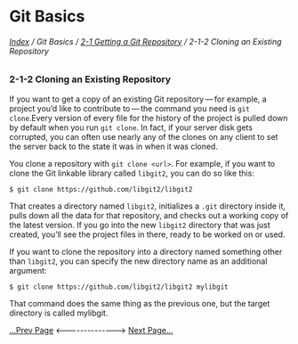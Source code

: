 Git Basics
==
###### [Index](../index.md) / Git Basics / [2-1 Getting a Git Repository](2-1-0) / 2-1-2 Cloning an Existing Repository

### 2-1-2 Cloning an Existing Repository

If you want to get a copy of an existing Git repository — for example, a project you’d like to contribute to — the command you need is `git clone`.Every version of every file for the history of the project is pulled down by default when you run `git clone`. In fact, if your server disk gets corrupted, you can often use nearly any of the clones on any client to set the server back to the state it was in when it was cloned.

You clone a repository with `git clone <url>`. For example, if you want to clone the Git linkable library called `libgit2`, you can do so like this:

```
$ git clone https://github.com/libgit2/libgit2
```

That creates a directory named `libgit2`, initializes a `.git` directory inside it, pulls down all the data for that repository, and checks out a working copy of the latest version. If you go into the new `libgit2` directory that was just created, you’ll see the project files in there, ready to be worked on or used.

If you want to clone the repository into a directory named something other than `libgit2`, you can specify the new directory name as an additional argument:

```
$ git clone https://github.com/libgit2/libgit2 mylibgit
```

That command does the same thing as the previous one, but the target directory is called mylibgit.


[...Prev Page](2-1-1.md) <--------------> [Next Page...](2-2-0.md)
